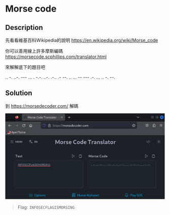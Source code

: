 # Morse code

## Description

先看看維基百科Wikipedia的說明
https://en.wikipedia.org/wiki/Morse_code

你可以善用線上許多摩斯編碼
https://morsecode.scphillips.com/translator.html

來解解底下的題目吧

.. -. ..-. --- ... . -.-. ..-. .-.. .- --. .. ... -- --- .-. ... .. -. --.

## Solution

到 https://morsedecoder.com/ 解碼

![image](./image/ajda4l.png)

> Flag: `INFOSECFLAGISMORSING`
